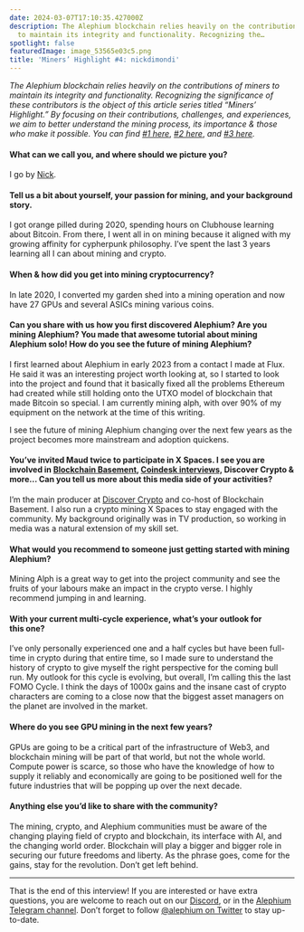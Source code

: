 ```yaml
---
date: 2024-03-07T17:10:35.427000Z
description: The Alephium blockchain relies heavily on the contributions of miners
  to maintain its integrity and functionality. Recognizing the…
spotlight: false
featuredImage: image_53565e03c5.png
title: 'Miners’ Highlight #4: nickdimondi'
---
```


_The Alephium blockchain relies heavily on the contributions of miners to maintain its integrity and functionality. Recognizing the significance of these contributors is the object of this article series titled “Miners’ Highlight.” By focusing on their contributions, challenges, and experiences, we aim to better understand the mining process, its importance & those who make it possible. You can find_ <a href="https://medium.com/@alephium/miners-highlight-1-cedric-crispin-c4ed456f6d10" data-href="https://medium.com/@alephium/miners-highlight-1-cedric-crispin-c4ed456f6d10"><em>#1 here</em></a>, <a href="https://medium.com/@alephium/miners-highlight-1-jake-aka-hiram-abiff-a8833307f316" data-href="https://medium.com/@alephium/miners-highlight-1-jake-aka-hiram-abiff-a8833307f316"><em>#2 here</em></a>, _and_ <a href="https://medium.com/@alephium/miners-highlight-3-bokiko-7b2a22ea0253" data-href="https://medium.com/@alephium/miners-highlight-3-bokiko-7b2a22ea0253"><em>#3 here</em></a>_._

#### What can we call you, and where should we picture you?

I go by <a href="https://twitter.com/NickDimondi" data-href="https://twitter.com/NickDimondi">Nick</a>.

#### Tell us a bit about yourself, your passion for mining, and your background story.

I got orange pilled during 2020, spending hours on Clubhouse learning about Bitcoin. From there, I went all in on mining because it aligned with my growing affinity for cypherpunk philosophy. I’ve spent the last 3 years learning all I can about mining and crypto.

#### When & how did you get into mining cryptocurrency?

In late 2020, I converted my garden shed into a mining operation and now have 27 GPUs and several ASICs mining various coins.

#### Can you share with us how you first discovered Alephium? Are you mining Alephium? You made that awesome tutorial about mining Alephium solo! How do you see the future of mining Alephium?

I first learned about Alephium in early 2023 from a contact I made at Flux. He said it was an interesting project worth looking at, so I started to look into the project and found that it basically fixed all the problems Ethereum had created while still holding onto the UTXO model of blockchain that made Bitcoin so special. I am currently mining alph, with over 90% of my equipment on the network at the time of this writing.

I see the future of mining Alephium changing over the next few years as the project becomes more mainstream and adoption quickens.

#### You’ve invited Maud twice to participate in X Spaces. I see you are involved in <a href="https://www.youtube.com/channel/UCB8sMtMOYVY_m6jYZcnQdUA" data-href="https://www.youtube.com/channel/UCB8sMtMOYVY_m6jYZcnQdUA">Blockchain Basement</a>, <a href="https://www.coindesk.com/tag/nick-dimondi/" data-href="https://www.coindesk.com/tag/nick-dimondi/">Coindesk interviews,</a> Discover Crypto & more… Can you tell us more about this media side of your activities?

I’m the main producer at <a href="https://www.youtube.com/@DiscoverCrypto_" data-href="https://www.youtube.com/@DiscoverCrypto_">Discover Crypto</a> and co-host of Blockchain Basement. I also run a crypto mining X Spaces to stay engaged with the community. My background originally was in TV production, so working in media was a natural extension of my skill set.

#### What would you recommend to someone just getting started with mining Alephium?

Mining Alph is a great way to get into the project community and see the fruits of your labours make an impact in the crypto verse. I highly recommend jumping in and learning.

#### With your current multi-cycle experience, what’s your outlook for this one?

I’ve only personally experienced one and a half cycles but have been full-time in crypto during that entire time, so I made sure to understand the history of crypto to give myself the right perspective for the coming bull run. My outlook for this cycle is evolving, but overall, I’m calling this the last FOMO Cycle. I think the days of 1000x gains and the insane cast of crypto characters are coming to a close now that the biggest asset managers on the planet are involved in the market.

#### Where do you see GPU mining in the next few years?

GPUs are going to be a critical part of the infrastructure of Web3, and blockchain mining will be part of that world, but not the whole world. Compute power is scarce, so those who have the knowledge of how to supply it reliably and economically are going to be positioned well for the future industries that will be popping up over the next decade.

#### Anything else you’d like to share with the community?

The mining, crypto, and Alephium communities must be aware of the changing playing field of crypto and blockchain, its interface with AI, and the changing world order. Blockchain will play a bigger and bigger role in securing our future freedoms and liberty. As the phrase goes, come for the gains, stay for the revolution. Don’t get left behind.

---

That is the end of this interview! If you are interested or have extra questions, you are welcome to reach out on our [Discord](/discord), or in the <a href="https://t.me/alephiumgroup" data-href="https://t.me/alephiumgroup">Alephium Telegram channel</a>. Don’t forget to follow <a href="https://twitter.com/alephium" data-href="https://twitter.com/alephium">@alephium on Twitter</a> to stay up-to-date.

